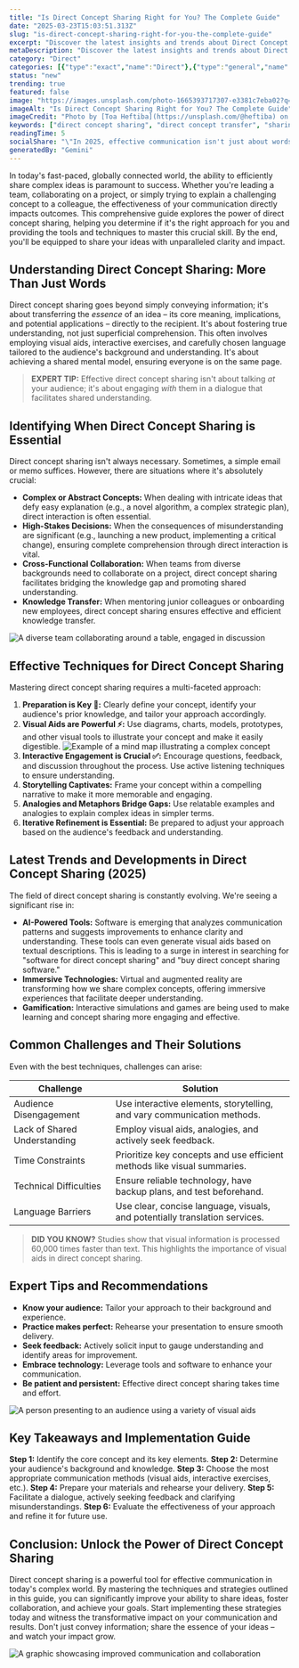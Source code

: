 ```yaml
---
title: "Is Direct Concept Sharing Right for You? The Complete Guide"
date: "2025-03-23T15:03:51.313Z"
slug: "is-direct-concept-sharing-right-for-you-the-complete-guide"
excerpt: "Discover the latest insights and trends about Direct Concept Sharing. This comprehensive guide covers everything you need to know about Direct Concept Sharing in 2025."
metaDescription: "Discover the latest insights and trends about Direct Concept Sharing. This comprehensive guide covers everything you need to know about Direct Concept Shar..."
category: "Direct"
categories: [{"type":"exact","name":"Direct"},{"type":"general","name":"Communication"},{"type":"medium","name":"Knowledge Transfer"},{"type":"specific","name":"Collaborative Platforms"},{"type":"niche","name":"Real-time Collaboration"}]
status: "new"
trending: true
featured: false
image: "https://images.unsplash.com/photo-1665393717307-e3381c7eba02?q=85&w=1200&fit=max&fm=webp&auto=compress"
imageAlt: "Is Direct Concept Sharing Right for You? The Complete Guide"
imageCredit: "Photo by [Toa Heftiba](https://unsplash.com/@heftiba) on Unsplash"
keywords: ["direct concept sharing", "direct concept transfer", "sharing ideas effectively", "improve concept communication", "efficient knowledge transfer methods", "best practices for concept sharing", "how to share concepts clearly", "direct concept sharing techniques", "software for direct concept sharing", "buy direct concept sharing software"]
readingTime: 5
socialShare: "\"In 2025, effective communication isn't just about words; it's about transferring the essence of your ideas. Master direct concept sharing to unlock true understanding and collaboration.\""
generatedBy: "Gemini"
---
```




In today's fast-paced, globally connected world, the ability to efficiently share complex ideas is paramount to success.  Whether you're leading a team, collaborating on a project, or simply trying to explain a challenging concept to a colleague, the effectiveness of your communication directly impacts outcomes.  This comprehensive guide explores the power of direct concept sharing, helping you determine if it's the right approach for you and providing the tools and techniques to master this crucial skill.  By the end, you'll be equipped to share your ideas with unparalleled clarity and impact.

## Understanding Direct Concept Sharing: More Than Just Words

Direct concept sharing goes beyond simply conveying information; it's about transferring the *essence* of an idea – its core meaning, implications, and potential applications – directly to the recipient.  It's about fostering true understanding, not just superficial comprehension.  This often involves employing visual aids, interactive exercises, and carefully chosen language tailored to the audience's background and understanding.  It's about achieving a shared mental model, ensuring everyone is on the same page.

> **EXPERT TIP:**  Effective direct concept sharing isn't about talking *at* your audience; it's about engaging *with* them in a dialogue that facilitates shared understanding.

## Identifying When Direct Concept Sharing is Essential

Direct concept sharing isn't always necessary.  Sometimes, a simple email or memo suffices.  However, there are situations where it's absolutely crucial:

* **Complex or Abstract Concepts:**  When dealing with intricate ideas that defy easy explanation (e.g., a novel algorithm, a complex strategic plan), direct interaction is often essential.
* **High-Stakes Decisions:**  When the consequences of misunderstanding are significant (e.g., launching a new product, implementing a critical change), ensuring complete comprehension through direct interaction is vital.
* **Cross-Functional Collaboration:**  When teams from diverse backgrounds need to collaborate on a project, direct concept sharing facilitates bridging the knowledge gap and promoting shared understanding.
* **Knowledge Transfer:**  When mentoring junior colleagues or onboarding new employees, direct concept sharing ensures effective and efficient knowledge transfer.

![A diverse team collaborating around a table, engaged in discussion](https://images.unsplash.com/photo-1595450547833-95af46d7c43a?q=85&w=1200&fit=max&fm=webp&auto=compress)

##  Effective Techniques for Direct Concept Sharing

Mastering direct concept sharing requires a multi-faceted approach:

1. **Preparation is Key 🔑:**  Clearly define your concept, identify your audience's prior knowledge, and tailor your approach accordingly.
2. **Visual Aids are Powerful ⚡:**  Use diagrams, charts, models, prototypes, and other visual tools to illustrate your concept and make it easily digestible.  ![Example of a mind map illustrating a complex concept](https://images.unsplash.com/photo-1589395937921-fddc324ccdd2?q=85&w=1200&fit=max&fm=webp&auto=compress)
3. **Interactive Engagement is Crucial ✅:**  Encourage questions, feedback, and discussion throughout the process.  Use active listening techniques to ensure understanding.
4. **Storytelling Captivates:** Frame your concept within a compelling narrative to make it more memorable and engaging.
5. **Analogies and Metaphors Bridge Gaps:**  Use relatable examples and analogies to explain complex ideas in simpler terms.
6. **Iterative Refinement is Essential:**  Be prepared to adjust your approach based on the audience's feedback and understanding.

##  Latest Trends and Developments in Direct Concept Sharing (2025)

The field of direct concept sharing is constantly evolving.  We're seeing a significant rise in:

* **AI-Powered Tools:**  Software is emerging that analyzes communication patterns and suggests improvements to enhance clarity and understanding. These tools can even generate visual aids based on textual descriptions.  This is leading to a surge in interest in searching for "software for direct concept sharing" and "buy direct concept sharing software."
* **Immersive Technologies:**  Virtual and augmented reality are transforming how we share complex concepts, offering immersive experiences that facilitate deeper understanding.
* **Gamification:**  Interactive simulations and games are being used to make learning and concept sharing more engaging and effective.

## Common Challenges and Their Solutions

Even with the best techniques, challenges can arise:

| Challenge                     | Solution                                                                        |
|---------------------------------|--------------------------------------------------------------------------------|
| Audience Disengagement         | Use interactive elements, storytelling, and vary communication methods.          |
| Lack of Shared Understanding   | Employ visual aids, analogies, and actively seek feedback.                       |
| Time Constraints               | Prioritize key concepts and use efficient methods like visual summaries.          |
| Technical Difficulties         | Ensure reliable technology, have backup plans, and test beforehand.               |
| Language Barriers              | Use clear, concise language, visuals, and potentially translation services.      |

> **DID YOU KNOW?** Studies show that visual information is processed 60,000 times faster than text. This highlights the importance of visual aids in direct concept sharing.

##  Expert Tips and Recommendations

* **Know your audience:** Tailor your approach to their background and experience.
* **Practice makes perfect:** Rehearse your presentation to ensure smooth delivery.
* **Seek feedback:** Actively solicit input to gauge understanding and identify areas for improvement.
* **Embrace technology:** Leverage tools and software to enhance your communication.
* **Be patient and persistent:**  Effective direct concept sharing takes time and effort.

![A person presenting to an audience using a variety of visual aids](https://images.unsplash.com/photo-1665393717307-e3381c7eba02?q=85&w=1200&fit=max&fm=webp&auto=compress)

##  Key Takeaways and Implementation Guide

**Step 1:** Identify the core concept and its key elements.
**Step 2:** Determine your audience's background and knowledge.
**Step 3:** Choose the most appropriate communication methods (visual aids, interactive exercises, etc.).
**Step 4:** Prepare your materials and rehearse your delivery.
**Step 5:** Facilitate a dialogue, actively seeking feedback and clarifying misunderstandings.
**Step 6:** Evaluate the effectiveness of your approach and refine it for future use.

## Conclusion: Unlock the Power of Direct Concept Sharing

Direct concept sharing is a powerful tool for effective communication in today's complex world.  By mastering the techniques and strategies outlined in this guide, you can significantly improve your ability to share ideas, foster collaboration, and achieve your goals.  Start implementing these strategies today and witness the transformative impact on your communication and results.  Don't just convey information; share the essence of your ideas – and watch your impact grow.

![A graphic showcasing improved communication and collaboration](https://images.unsplash.com/photo-1494519870370-1344df8bbb10?q=85&w=1200&fit=max&fm=webp&auto=compress)


